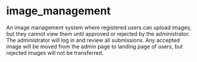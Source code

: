 # image_management
An image management system where registered users can upload images, but they cannot view them until approved or rejected by the administrator. The administrator will log in and review all submissions. Any accepted image will be moved from the admin page to landing page of users, but rejected images will not be transferred.
